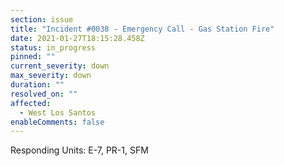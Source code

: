 ```yaml
---
section: issue
title: "Incident #0038 - Emergency Call - Gas Station Fire"
date: 2021-01-27T18:15:28.458Z
status: in_progress
pinned: ""
current_severity: down
max_severity: down
duration: ""
resolved_on: ""
affected:
  - West Los Santos
enableComments: false
---
```

Responding Units: E-7, PR-1, SFM